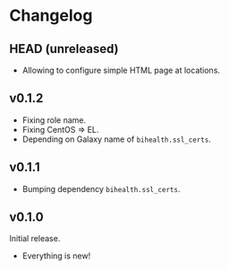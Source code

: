 # Changelog

## HEAD (unreleased)

- Allowing to configure simple HTML page at locations.

## v0.1.2

- Fixing role name.
- Fixing CentOS => EL.
- Depending on Galaxy name of `bihealth.ssl_certs`.

## v0.1.1

- Bumping dependency `bihealth.ssl_certs`.

## v0.1.0

Initial release.

- Everything is new!
